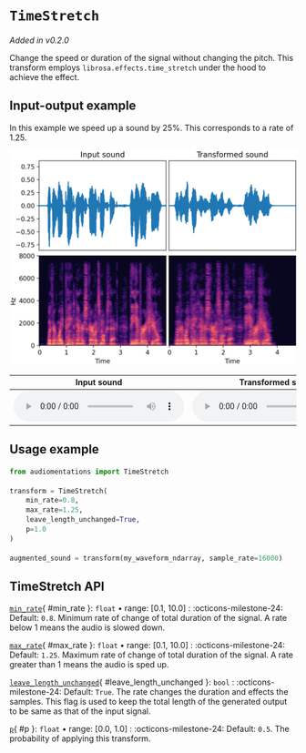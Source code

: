 # `TimeStretch`

_Added in v0.2.0_

Change the speed or duration of the signal without changing the pitch. This transform
employs `librosa.effects.time_stretch` under the hood to achieve the effect.

## Input-output example

In this example we speed up a sound by 25%. This corresponds to a rate of 1.25.

![Input-output waveforms and spectrograms](TimeStretch.webp)

| Input sound                                                                             | Transformed sound                                                                             |
|-----------------------------------------------------------------------------------------|-----------------------------------------------------------------------------------------------|
| <audio controls><source src="../TimeStretch_input.flac" type="audio/flac"></audio> | <audio controls><source src="../TimeStretch_transformed.flac" type="audio/flac"></audio> |

## Usage example

```python
from audiomentations import TimeStretch

transform = TimeStretch(
    min_rate=0.8,
    max_rate=1.25,
    leave_length_unchanged=True,
    p=1.0
)

augmented_sound = transform(my_waveform_ndarray, sample_rate=16000)
```

## TimeStretch API

[`min_rate`](#min_rate){ #min_rate }: `float` • range: [0.1, 10.0]
:   :octicons-milestone-24: Default: `0.8`. Minimum rate of change of total duration of the signal. A rate below 1 means the audio is slowed down.

[`max_rate`](#max_rate){ #max_rate }: `float` • range: [0.1, 10.0]
:   :octicons-milestone-24: Default: `1.25`. Maximum rate of change of total duration of the signal. A rate greater than 1 means the audio is sped up.

[`leave_length_unchanged`](#leave_length_unchanged){ #leave_length_unchanged }: `bool`
:   :octicons-milestone-24: Default: `True`. The rate changes the duration and effects the samples. This flag is used to keep the total length of the generated output to be same as that of the input signal.

[`p`](#p){ #p }: `float` • range: [0.0, 1.0]
:   :octicons-milestone-24: Default: `0.5`. The probability of applying this transform.
